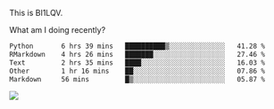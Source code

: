 This is BI1LQV.

What am I doing recently?

<!--START_SECTION:waka-->

```txt
Python       6 hrs 39 mins   ██████████▒░░░░░░░░░░░░░░   41.28 %
RMarkdown    4 hrs 26 mins   ███████░░░░░░░░░░░░░░░░░░   27.46 %
Text         2 hrs 35 mins   ████░░░░░░░░░░░░░░░░░░░░░   16.03 %
Other        1 hr 16 mins    ██░░░░░░░░░░░░░░░░░░░░░░░   07.86 %
Markdown     56 mins         █▒░░░░░░░░░░░░░░░░░░░░░░░   05.87 %
```

<!--END_SECTION:waka-->

<img src="https://github-readme-stats.vercel.app/api?username=bi1lqv&show_icons=true&count_private=true">

